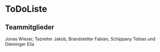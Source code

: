 # ToDoListe

## Teammitglieder
Jonas Wieser, Tazreiter Jakob, Brandstetter Fabian, Schippany Tobias und Dieminger Elia
